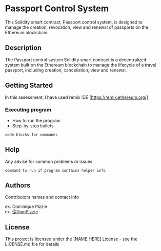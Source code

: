 # Passport Control System 

This Solidity smart contract, Passport control system, is designed to manage the creation, revocation, view and renewal of passports on the Ethereum blockchain.

## Description

The Passport control system Solidity smart contract is a decentralized system built on the Ethereum blockchain to manage the lifecycle of a travel passport, including creation, cancellation, view and renewal.

## Getting Started

In this assessment, I have used remix IDE [https://remix.ethereum.org/]

### Executing program

* How to run the program
* Step-by-step bullets
```
code blocks for commands
```

## Help

Any advise for common problems or issues.
```
command to run if program contains helper info
```

## Authors

Contributors names and contact info

ex. Dominique Pizzie  
ex. [@DomPizzie](https://twitter.com/dompizzie)


## License

This project is licensed under the [NAME HERE] License - see the LICENSE.md file for details
